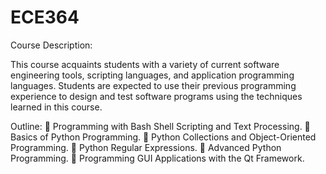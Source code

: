 # ECE364
Course Description: 

This course acquaints students with a variety of current software engineering tools, scripting languages, and
application programming languages. Students are expected to use their previous programming experience to design
and test software programs using the techniques learned in this course.

Outline:
 Programming with Bash Shell Scripting and Text Processing.
 Basics of Python Programming.
 Python Collections and Object-Oriented Programming.
 Python Regular Expressions.
 Advanced Python Programming.
 Programming GUI Applications with the Qt Framework.